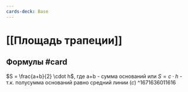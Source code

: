 ```yaml
---
cards-deck: Base
---
```


# [[Площадь трапеции]] 

## Формулы #card 
$S = \frac{a+b}{2} \cdot h$, где a+b - сумма оснований
или
$S = c \cdot h$ - т.к. полусумма оснований равно средний линии ($c$)
^1671636011616
